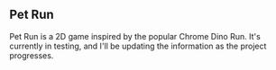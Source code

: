 ## Pet Run

Pet Run is a 2D game inspired by the popular Chrome Dino Run. It's currently in testing, and I'll be updating the information as the project progresses.
